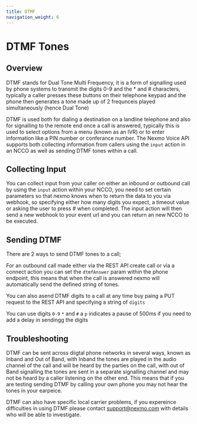```yaml
---
title: DTMF
navigation_weight: 6
---
```


# DTMF Tones

## Overview

DTMF stands for Dual Tone Multi Frequency, it is a form of signalling used by phone systems to transmit the digits 0-9 and the * and # characters, typically a caller presses these buttons on their telephone keypad and the phone then generates a tone made up of 2 frequnceis played simultaneously (hence Dual Tone)

DTMF is used both for dialing a destination on a landline telephone and also for signalling to the remote end once a call is answered, typically this is used to select options from a menu (known as an IVR) or to enter information like a PIN number or conferance number.
 The Nexmo Voice API supports both collecting information from callers using the `input` action in an NCCO as well as sending DTMF tones within a call.
 
## Collecting Input

You can collect input from your caller on either an inbound or outbound call by using the `input` action within your NCCO, you need to set certain parameters so that nexmo knows when to return the data to you via webhook, so specifying either how many digits you expect, a timeout value or asking the user to press # when completed.
The input action will then send a new webhook to your event url and you can return an new NCCO to be executed.

## Sending DTMF 
There are 2 ways to send DTMF tones to a call;

For an outbound call made either via the REST API create call or via a connect action you can set the `dtmfAnswer` param within the phone endpoint, this means that when the call is answered nexmo will automatically send the defined string of tones.

You can also asend DTMF digits to a call at any time buy paing a PUT request to the REST API and specifying a string of `digits`

You can use digits `0-9` `*` and `#` a `p` indicates a pause of 500ms if you need to add a delay in sendingg the digits


## Troubleshooting

DTMF can be sent across diigtal phone networks in several ways, known as Inband and Out of Band, with Inband the tones are played in the audio channel of the call and will be heard by the parties on the call, with out of Band signalling the tones are sent in a separate signalling channel and may not be heard by a caller listening on the other end.
This means that if you are testing sending DTMF by calling your own phone you may not hear the tones in your earpeice.

DTMF can also have specific local carrier problems, if you expereince difficulties in using DTMF please contact support@nexmo.com with details who will be able to investigate.
